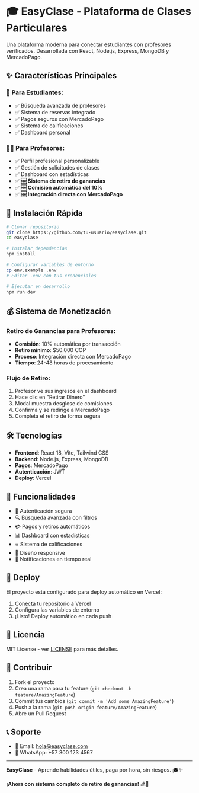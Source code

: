 # 🎓 EasyClase - Plataforma de Clases Particulares

Una plataforma moderna para conectar estudiantes con profesores verificados. Desarrollada con React, Node.js, Express, MongoDB y MercadoPago.

## ✨ Características Principales

### 🎯 **Para Estudiantes:**
- ✅ Búsqueda avanzada de profesores
- ✅ Sistema de reservas integrado
- ✅ Pagos seguros con MercadoPago
- ✅ Sistema de calificaciones
- ✅ Dashboard personal

### 👨‍🏫 **Para Profesores:**
- ✅ Perfil profesional personalizable
- ✅ Gestión de solicitudes de clases
- ✅ Dashboard con estadísticas
- ✅ **🆕 Sistema de retiro de ganancias**
- ✅ **🆕 Comisión automática del 10%**
- ✅ **🆕 Integración directa con MercadoPago**

## 🚀 Instalación Rápida

```bash
# Clonar repositorio
git clone https://github.com/tu-usuario/easyclase.git
cd easyclase

# Instalar dependencias
npm install

# Configurar variables de entorno
cp env.example .env
# Editar .env con tus credenciales

# Ejecutar en desarrollo
npm run dev
```

## 💰 Sistema de Monetización

### **Retiro de Ganancias para Profesores:**
- **Comisión**: 10% automática por transacción
- **Retiro mínimo**: $50.000 COP
- **Proceso**: Integración directa con MercadoPago
- **Tiempo**: 24-48 horas de procesamiento

### **Flujo de Retiro:**
1. Profesor ve sus ingresos en el dashboard
2. Hace clic en "Retirar Dinero"
3. Modal muestra desglose de comisiones
4. Confirma y se redirige a MercadoPago
5. Completa el retiro de forma segura

## 🛠 Tecnologías

- **Frontend**: React 18, Vite, Tailwind CSS
- **Backend**: Node.js, Express, MongoDB
- **Pagos**: MercadoPago
- **Autenticación**: JWT
- **Deploy**: Vercel

## 📱 Funcionalidades

- 🔐 Autenticación segura
- 🔍 Búsqueda avanzada con filtros
- 💳 Pagos y retiros automáticos
- 📊 Dashboard con estadísticas
- ⭐ Sistema de calificaciones
- 📱 Diseño responsive
- 🔔 Notificaciones en tiempo real

## 🚀 Deploy

El proyecto está configurado para deploy automático en Vercel:

1. Conecta tu repositorio a Vercel
2. Configura las variables de entorno
3. ¡Listo! Deploy automático en cada push

## 📄 Licencia

MIT License - ver [LICENSE](LICENSE) para más detalles.

## 🤝 Contribuir

1. Fork el proyecto
2. Crea una rama para tu feature (`git checkout -b feature/AmazingFeature`)
3. Commit tus cambios (`git commit -m 'Add some AmazingFeature'`)
4. Push a la rama (`git push origin feature/AmazingFeature`)
5. Abre un Pull Request

## 📞 Soporte

- 📧 Email: hola@easyclase.com
- 📱 WhatsApp: +57 300 123 4567

---

**EasyClase** - Aprende habilidades útiles, paga por hora, sin riesgos. 🎓✨

**¡Ahora con sistema completo de retiro de ganancias!** 💰🚀